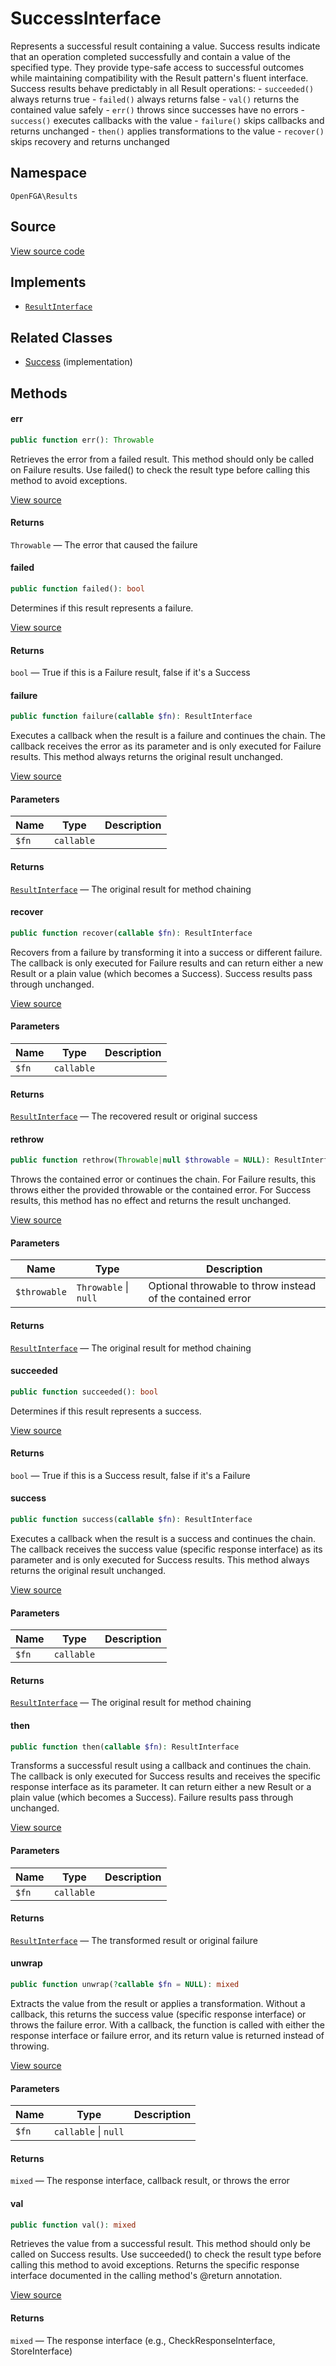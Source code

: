 # SuccessInterface

Represents a successful result containing a value. Success results indicate that an operation completed successfully and contain a value of the specified type. They provide type-safe access to successful outcomes while maintaining compatibility with the Result pattern&#039;s fluent interface. Success results behave predictably in all Result operations: - `succeeded()` always returns true - `failed()` always returns false - `val()` returns the contained value safely - `err()` throws since successes have no errors - `success()` executes callbacks with the value - `failure()` skips callbacks and returns unchanged - `then()` applies transformations to the value - `recover()` skips recovery and returns unchanged

## Namespace
`OpenFGA\Results`

## Source
[View source code](https://github.com/evansims/openfga-php/blob/main/src/Results/SuccessInterface.php)

## Implements
* [`ResultInterface`](ResultInterface.md)

## Related Classes
* [Success](Results/Success.md) (implementation)



## Methods

                                                                                                                                    
#### err


```php
public function err(): Throwable
```

Retrieves the error from a failed result. This method should only be called on Failure results. Use failed() to check the result type before calling this method to avoid exceptions.

[View source](https://github.com/evansims/openfga-php/blob/main/src/Results/ResultInterface.php#L71)


#### Returns
`Throwable` — The error that caused the failure
#### failed


```php
public function failed(): bool
```

Determines if this result represents a failure.

[View source](https://github.com/evansims/openfga-php/blob/main/src/Results/ResultInterface.php#L78)


#### Returns
`bool` — True if this is a Failure result, false if it&#039;s a Success
#### failure


```php
public function failure(callable $fn): ResultInterface
```

Executes a callback when the result is a failure and continues the chain. The callback receives the error as its parameter and is only executed for Failure results. This method always returns the original result unchanged.

[View source](https://github.com/evansims/openfga-php/blob/main/src/Results/ResultInterface.php#L89)

#### Parameters
| Name | Type | Description |
|------|------|-------------|
| `$fn` | `callable` |  |

#### Returns
[`ResultInterface`](ResultInterface.md) — The original result for method chaining
#### recover


```php
public function recover(callable $fn): ResultInterface
```

Recovers from a failure by transforming it into a success or different failure. The callback is only executed for Failure results and can return either a new Result or a plain value (which becomes a Success). Success results pass through unchanged.

[View source](https://github.com/evansims/openfga-php/blob/main/src/Results/ResultInterface.php#L100)

#### Parameters
| Name | Type | Description |
|------|------|-------------|
| `$fn` | `callable` |  |

#### Returns
[`ResultInterface`](ResultInterface.md) — The recovered result or original success
#### rethrow


```php
public function rethrow(Throwable|null $throwable = NULL): ResultInterface
```

Throws the contained error or continues the chain. For Failure results, this throws either the provided throwable or the contained error. For Success results, this method has no effect and returns the result unchanged.

[View source](https://github.com/evansims/openfga-php/blob/main/src/Results/ResultInterface.php#L114)

#### Parameters
| Name | Type | Description |
|------|------|-------------|
| `$throwable` | `Throwable` &#124; `null` | Optional throwable to throw instead of the contained error |

#### Returns
[`ResultInterface`](ResultInterface.md) — The original result for method chaining
#### succeeded


```php
public function succeeded(): bool
```

Determines if this result represents a success.

[View source](https://github.com/evansims/openfga-php/blob/main/src/Results/ResultInterface.php#L121)


#### Returns
`bool` — True if this is a Success result, false if it&#039;s a Failure
#### success


```php
public function success(callable $fn): ResultInterface
```

Executes a callback when the result is a success and continues the chain. The callback receives the success value (specific response interface) as its parameter and is only executed for Success results. This method always returns the original result unchanged.

[View source](https://github.com/evansims/openfga-php/blob/main/src/Results/ResultInterface.php#L132)

#### Parameters
| Name | Type | Description |
|------|------|-------------|
| `$fn` | `callable` |  |

#### Returns
[`ResultInterface`](ResultInterface.md) — The original result for method chaining
#### then


```php
public function then(callable $fn): ResultInterface
```

Transforms a successful result using a callback and continues the chain. The callback is only executed for Success results and receives the specific response interface as its parameter. It can return either a new Result or a plain value (which becomes a Success). Failure results pass through unchanged.

[View source](https://github.com/evansims/openfga-php/blob/main/src/Results/ResultInterface.php#L144)

#### Parameters
| Name | Type | Description |
|------|------|-------------|
| `$fn` | `callable` |  |

#### Returns
[`ResultInterface`](ResultInterface.md) — The transformed result or original failure
#### unwrap


```php
public function unwrap(?callable $fn = NULL): mixed
```

Extracts the value from the result or applies a transformation. Without a callback, this returns the success value (specific response interface) or throws the failure error. With a callback, the function is called with either the response interface or failure error, and its return value is returned instead of throwing.

[View source](https://github.com/evansims/openfga-php/blob/main/src/Results/ResultInterface.php#L159)

#### Parameters
| Name | Type | Description |
|------|------|-------------|
| `$fn` | `callable` &#124; `null` |  |

#### Returns
`mixed` — The response interface, callback result, or throws the error
#### val


```php
public function val(): mixed
```

Retrieves the value from a successful result. This method should only be called on Success results. Use succeeded() to check the result type before calling this method to avoid exceptions. Returns the specific response interface documented in the calling method&#039;s @return annotation.

[View source](https://github.com/evansims/openfga-php/blob/main/src/Results/ResultInterface.php#L172)


#### Returns
`mixed` — The response interface (e.g., CheckResponseInterface, StoreInterface)
